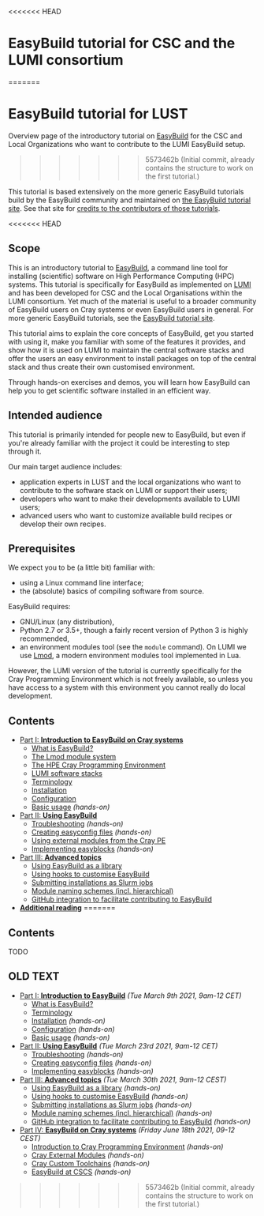 <<<<<<< HEAD
# EasyBuild tutorial for CSC and the LUMI consortium
=======
# EasyBuild tutorial for LUST

Overview page of the introductory tutorial on [EasyBuild](https://easybuild.io) for the CSC
and Local Organizations who want to contribute to the LUMI EasyBuild setup.
>>>>>>> 5573462b (Initial commit, already contains the structure to work on the first tutorial.)

This tutorial is based extensively on the more generic EasyBuild tutorials build by
the EasyBuild community and maintained on
[the EasyBuild tutorial site](https://easybuilders.github.io/easybuild-tutorial/).
See that site for [credits to the contributors of those tutorials](https://easybuilders.github.io/easybuild-tutorial/#contributors).

<<<<<<< HEAD
## Scope

This is an introductory tutorial to [EasyBuild](https://easybuild.io),
a command line tool for installing (scientific) software on High Performance Computing (HPC) systems.
This tutorial is specifically for EasyBuild as implemented on [LUMI](https://lumi-supercomputer.eu)
and has been developed for CSC and the Local Organisations within the LUMI consortium. Yet
much of the material is useful to a broader community of EasyBuild users on Cray systems
or even EasyBuild users in general.
For more generic EasyBuild tutorials, see the [EasyBuild tutorial site](https://easybuilders.github.io/easybuild-tutorial/).

This tutorial aims to explain the core concepts of EasyBuild,
get you started with using it, make you familiar with some of the features it provides,
and show how it is used on LUMI to maintain the central software stacks and offer the users
an easy environment to install packages on top of the central stack and thus create their own
customised environment.

Through hands-on exercises and demos, you will learn how EasyBuild can help you
to get scientific software installed in an efficient way.


## Intended audience

This tutorial is primarily intended for people new to EasyBuild, but even if you're already familiar
with the project it could be interesting to step through it.

Our main target audience includes:

-   application experts in LUST and the local organizations who want to contribute to the
    software stack on LUMI or support their users;
-   developers who want to make their developments available to LUMI users;
-   advanced users who want to customize available build recipes or develop their own recipes.


## Prerequisites

We expect you to be (a little bit) familiar with:

-   using a Linux command line interface;
-   the (absolute) basics of compiling software from source.

EasyBuild requires:

-   GNU/Linux (any distribution),
-   Python 2.7 or 3.5+, though a fairly recent version of Python 3 is highly recommended,
-   an environment modules tool (see the ``module`` command). On LUMI we use [Lmod](https://lmod.readthedocs.io), 
    a modern environment modules tool implemented in Lua.

However, the LUMI version of the tutorial is currently specifically for the Cray Programming Environment which is not
freely available, so unless you have access to a system with this environment you cannot really do local development.


## Contents

- [Part I: **Introduction to EasyBuild on Cray systems**](1_Intro/index.md)
    -   [What is EasyBuild?](1_Intro/1_01_what_is_easybuild.md)
    -   [The Lmod module system](1_Intro/1_02_Lmod.md)
    -   [The HPE Cray Programming Environment](1_Intro/1_03_CPE.md)
    -   [LUMI software stacks](1_Intro/1_04_LUMI_software_stack.md)
    -   [Terminology](1_Intro/1_05_terminology.md)
    -   [Installation](1_Intro/1_06_installation.md)
    -   [Configuration](1_Intro/1_07_configuration.md)
    -   [Basic usage](1_Intro/1_08_basic_usage.md) *(hands-on)*
- [Part II: **Using EasyBuild**](2_Using/index.md)
    -   [Troubleshooting](2_Using/2_01_troubleshooting.md) *(hands-on)*
    -   [Creating easyconfig files](2_Using/2_02_creating_easyconfig_files.md) *(hands-on)*
    -   [Using external modules from the Cray PE](2_Using/2_03_external_modules.md)
    -   [Implementing easyblocks](2_Using/2_04_implementing_easyblocks.md) *(hands-on)*
- [Part III: **Advanced topics**](3_Advanced/index.md)
    -    [Using EasyBuild as a library](3_Advanced/3_01_easybuild_library.md)
    -    [Using hooks to customise EasyBuild](3_Advanced/3_02_hooks.md)
    -    [Submitting installations as Slurm jobs](3_Advanced/3_03_slurm_jobs.md)
    -    [Module naming schemes (incl. hierarchical)](3_Advanced/3_04_module_naming_schemes.md)
    -    [GitHub integration to facilitate contributing to EasyBuild](3_Advanced/3_05_github_integration.md)
- [**Additional reading**](4_00_additional_reading.md)
=======
## Contents

TODO






## OLD TEXT

- [Part I: **Introduction to EasyBuild**](part1_intro.md) *(Tue March 9th 2021, 9am-12 CET)*
    * [What is EasyBuild?](what_is_easybuild.md)
    * [Terminology](terminology.md)
    * [Installation](installation.md) *(hands-on)*
    * [Configuration](configuration.md) *(hands-on)*
    * [Basic usage](basic_usage.md) *(hands-on)*
- [Part II: **Using EasyBuild**](part2_using.md) *(Tue March 23rd 2021, 9am-12 CET)*
    * [Troubleshooting](troubleshooting.md) *(hands-on)*
    * [Creating easyconfig files](creating_easyconfig_files.md) *(hands-on)*
    * [Implementing easyblocks](implementing_easyblocks.md) *(hands-on)*
- [Part III: **Advanced topics**](part3_advanced.md) *(Tue March 30th 2021, 9am-12 CEST)*
    * [Using EasyBuild as a library](easybuild_library.md) *(hands-on)*
    * [Using hooks to customise EasyBuild](hooks.md) *(hands-on)*
    * [Submitting installations as Slurm jobs](slurm_jobs.md) *(hands-on)*
    * [Module naming schemes (incl. hierarchical)](module_naming_schemes.md) *(hands-on)*
    * [GitHub integration to facilitate contributing to EasyBuild](github_integration.md) *(hands-on)*
- [Part IV: **EasyBuild on Cray systems**](part4_cray.md) *(Friday June 18th 2021, 09-12 CEST)*
    * [Introduction to Cray Programming Environment](cray/introduction.md) *(hands-on)*
    * [Cray External Modules](cray/external_modules.md) *(hands-on)*
    * [Cray Custom Toolchains](cray/custom_toolchains.md) *(hands-on)*
    * [EasyBuild at CSCS](cray/easybuild_at_cscs.md) *(hands-on)*
>>>>>>> 5573462b (Initial commit, already contains the structure to work on the first tutorial.)
